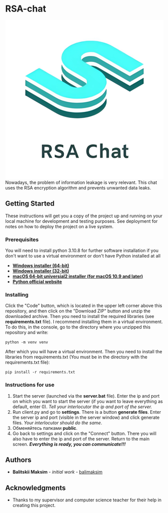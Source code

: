 # RSA-chat
![logo](assets/logo.png)
Nowadays, the problem of information leakage is very relevant. This chat uses the RSA encryption algorithm and prevents unwanted data leaks.

## Getting Started
These instructions will get you a copy of the project up and running on your local machine for development and testing purposes. See deployment for notes on how to deploy the project on a live system.

### Prerequisites
You will need to install python 3.10.8 for further software installation if you don't want to use a virtual environment or don't have Python installed at all

+ **[Windows installer (64-bit)](https://www.python.org/ftp/python/3.10.8/python-3.10.8-amd64.exe)**
+ **[Windows installer (32-bit)](https://www.python.org/ftp/python/3.10.8/python-3.10.8.exe)**
+ **[macOS 64-bit universial2 installer (for macOS 10.9 and later)](https://www.python.org/ftp/python/3.10.8/python-3.10.8-macos11.pkg)**
+ **[Python official website](https://www.python.org/downloads/release/python-3108/)**

### Installing
Click the "Code" button, which is located in the upper left corner above this repository, and then click on the "Download ZIP" button and unzip the downloaded archive.
Then you need to install the required libraries (see **requirements.txt** file). I recommend installing them in a virtual environment. To do this, in the console, go to the directory where you unzipped this repository and write:
```
python -m venv venv
```

After which you will have a virtual environment. Then you need to install the libraries from requirements.txt (You must be in the directory with the requirements.txt file):
```
pip install -r requirements.txt
```

### Instructions for use
1. Start the server (launched via the **server.bat** file). Enter the ip and port on which you want to start the server (if you want to leave everything as default, enter 0). *Tell your interlocutor the ip and port of the server.*
2. Run client.py and go to **settings**. There is a button **generate files**. Enter the server ip and port (visible in the server window) and click generate files. *Your interlocutor should do the same*.
3. Обменяйтесь папками **public**.
4. Go back to settings and click on the "Connect" button. There you will also have to enter the ip and port of the server. Return to the main screen. ***Everything is ready, you can communicate!!!***

## Authors
+ **Balitskii Maksim** - *initial work* - [balimaksim](https://github.com/balimaksim)

## Acknowledgments
+ Thanks to my supervisor and computer science teacher for their help in creating this project.
